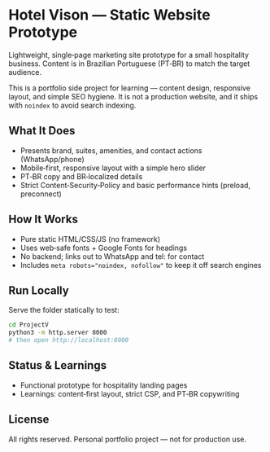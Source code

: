 # Hotel Vison — Static Website Prototype

Lightweight, single‑page marketing site prototype for a small hospitality business. Content is in Brazilian Portuguese (PT‑BR) to match the target audience.

This is a portfolio side project for learning — content design, responsive layout, and simple SEO hygiene. It is not a production website, and it ships with `noindex` to avoid search indexing.

## What It Does
- Presents brand, suites, amenities, and contact actions (WhatsApp/phone)
- Mobile‑first, responsive layout with a simple hero slider
- PT‑BR copy and BR‑localized details
- Strict Content‑Security‑Policy and basic performance hints (preload, preconnect)

## How It Works
- Pure static HTML/CSS/JS (no framework)
- Uses web‑safe fonts + Google Fonts for headings
- No backend; links out to WhatsApp and tel: for contact
- Includes `meta robots="noindex, nofollow"` to keep it off search engines

## Run Locally
Serve the folder statically to test:

```bash
cd ProjectV
python3 -m http.server 8000
# then open http://localhost:8000
```

## Status & Learnings
- Functional prototype for hospitality landing pages
- Learnings: content‑first layout, strict CSP, and PT‑BR copywriting

## License
All rights reserved. Personal portfolio project — not for production use.
